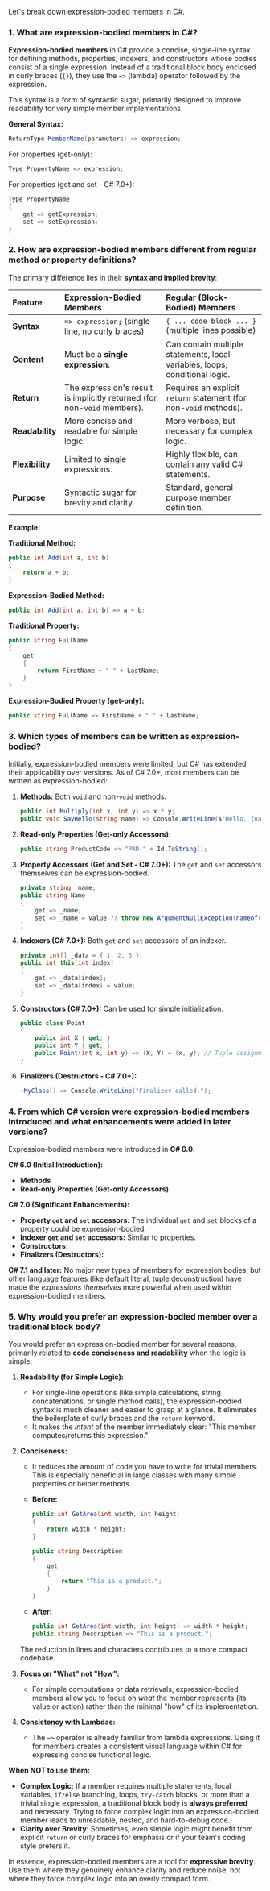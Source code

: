 Let's break down expression-bodied members in C\#.

### 1\. What are expression-bodied members in C\#?

**Expression-bodied members** in C\# provide a concise, single-line syntax for defining methods, properties, indexers, and constructors whose bodies consist of a single expression. Instead of a traditional block body enclosed in curly braces (`{}`), they use the `=>` (lambda) operator followed by the expression.

This syntax is a form of syntactic sugar, primarily designed to improve readability for very simple member implementations.

**General Syntax:**

```csharp
ReturnType MemberName(parameters) => expression;
```

For properties (get-only):

```csharp
Type PropertyName => expression;
```

For properties (get and set - C\# 7.0+):

```csharp
Type PropertyName
{
    get => getExpression;
    set => setExpression;
}
```

### 2\. How are expression-bodied members different from regular method or property definitions?

The primary difference lies in their **syntax and implied brevity**:

| Feature           | Expression-Bodied Members                      | Regular (Block-Bodied) Members                      |
| :---------------- | :--------------------------------------------- | :-------------------------------------------------- |
| **Syntax** | `=> expression;` (single line, no curly braces) | `{ ... code block ... }` (multiple lines possible)  |
| **Content** | Must be a **single expression**.               | Can contain multiple statements, local variables, loops, conditional logic. |
| **Return** | The expression's result is implicitly returned (for non-`void` members). | Requires an explicit `return` statement (for non-`void` methods). |
| **Readability** | More concise and readable for simple logic.    | More verbose, but necessary for complex logic.     |
| **Flexibility** | Limited to single expressions.                 | Highly flexible, can contain any valid C\# statements. |
| **Purpose** | Syntactic sugar for brevity and clarity.       | Standard, general-purpose member definition.        |

**Example:**

**Traditional Method:**

```csharp
public int Add(int a, int b)
{
    return a + b;
}
```

**Expression-Bodied Method:**

```csharp
public int Add(int a, int b) => a + b;
```

**Traditional Property:**

```csharp
public string FullName
{
    get
    {
        return FirstName + " " + LastName;
    }
}
```

**Expression-Bodied Property (get-only):**

```csharp
public string FullName => FirstName + " " + LastName;
```

### 3\. Which types of members can be written as expression-bodied?

Initially, expression-bodied members were limited, but C\# has extended their applicability over versions. As of C\# 7.0+, most members can be written as expression-bodied:

1.  **Methods:** Both `void` and non-`void` methods.

    ```csharp
    public int Multiply(int x, int y) => x * y;
    public void SayHello(string name) => Console.WriteLine($"Hello, {name}!");
    ```

2.  **Read-only Properties (Get-only Accessors):**

    ```csharp
    public string ProductCode => "PRD-" + Id.ToString();
    ```

3.  **Property Accessors (Get and Set - C\# 7.0+):**
    The `get` and `set` accessors themselves can be expression-bodied.

    ```csharp
    private string _name;
    public string Name
    {
        get => _name;
        set => _name = value ?? throw new ArgumentNullException(nameof(value));
    }
    ```

4.  **Indexers (C\# 7.0+):** Both `get` and `set` accessors of an indexer.

    ```csharp
    private int[] _data = { 1, 2, 3 };
    public int this[int index]
    {
        get => _data[index];
        set => _data[index] = value;
    }
    ```

5.  **Constructors (C\# 7.0+):**
    Can be used for simple initialization.

    ```csharp
    public class Point
    {
        public int X { get; }
        public int Y { get; }
        public Point(int x, int y) => (X, Y) = (x, y); // Tuple assignment
    }
    ```

6.  **Finalizers (Destructors - C\# 7.0+):**

    ```csharp
    ~MyClass() => Console.WriteLine("Finalizer called.");
    ```

### 4\. From which C\# version were expression-bodied members introduced and what enhancements were added in later versions?

Expression-bodied members were introduced in **C\# 6.0**.

**C\# 6.0 (Initial Introduction):**

  * **Methods**
  * **Read-only Properties (Get-only Accessors)**

**C\# 7.0 (Significant Enhancements):**

  * **Property `get` and `set` accessors:** The individual `get` and `set` blocks of a property could be expression-bodied.
  * **Indexer `get` and `set` accessors:** Similar to properties.
  * **Constructors:**
  * **Finalizers (Destructors):**

**C\# 7.1 and later:** No major new types of members for expression bodies, but other language features (like default literal, tuple deconstruction) have made the *expressions themselves* more powerful when used within expression-bodied members.

### 5\. Why would you prefer an expression-bodied member over a traditional block body?

You would prefer an expression-bodied member for several reasons, primarily related to **code conciseness and readability** when the logic is simple:

1.  **Readability (for Simple Logic):**

      * For single-line operations (like simple calculations, string concatenations, or single method calls), the expression-bodied syntax is much cleaner and easier to grasp at a glance. It eliminates the boilerplate of curly braces and the `return` keyword.
      * It makes the *intent* of the member immediately clear: "This member computes/returns this expression."

2.  **Conciseness:**

      * It reduces the amount of code you have to write for trivial members. This is especially beneficial in large classes with many simple properties or helper methods.

      * **Before:**

        ```csharp
        public int GetArea(int width, int height)
        {
            return width * height;
        }

        public string Description
        {
            get
            {
                return "This is a product.";
            }
        }
        ```

      * **After:**

        ```csharp
        public int GetArea(int width, int height) => width * height;
        public string Description => "This is a product.";
        ```

    The reduction in lines and characters contributes to a more compact codebase.

3.  **Focus on "What" not "How":**

      * For simple computations or data retrievals, expression-bodied members allow you to focus on *what* the member represents (its value or action) rather than the minimal "how" of its implementation.

4.  **Consistency with Lambdas:**

      * The `=>` operator is already familiar from lambda expressions. Using it for members creates a consistent visual language within C\# for expressing concise functional logic.

**When NOT to use them:**

  * **Complex Logic:** If a member requires multiple statements, local variables, `if/else` branching, loops, `try-catch` blocks, or more than a trivial single expression, a traditional block body is **always preferred** and necessary. Trying to force complex logic into an expression-bodied member leads to unreadable, nested, and hard-to-debug code.
  * **Clarity over Brevity:** Sometimes, even simple logic might benefit from explicit `return` or curly braces for emphasis or if your team's coding style prefers it.

In essence, expression-bodied members are a tool for **expressive brevity**. Use them where they genuinely enhance clarity and reduce noise, not where they force complex logic into an overly compact form.